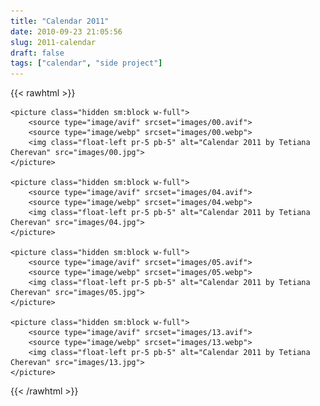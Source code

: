 ```yaml
---
title: "Calendar 2011"
date: 2010-09-23 21:05:56
slug: 2011-calendar
draft: false
tags: ["calendar", "side project"]
---
```


{{< rawhtml >}}

    <picture class="hidden sm:block w-full">
        <source type="image/avif" srcset="images/00.avif">
        <source type="image/webp" srcset="images/00.webp">
        <img class="float-left pr-5 pb-5" alt="Calendar 2011 by Tetiana Cherevan" src="images/00.jpg">
    </picture>

    <picture class="hidden sm:block w-full">
        <source type="image/avif" srcset="images/04.avif">
        <source type="image/webp" srcset="images/04.webp">
        <img class="float-left pr-5 pb-5" alt="Calendar 2011 by Tetiana Cherevan" src="images/04.jpg">
    </picture>

    <picture class="hidden sm:block w-full">
        <source type="image/avif" srcset="images/05.avif">
        <source type="image/webp" srcset="images/05.webp">
        <img class="float-left pr-5 pb-5" alt="Calendar 2011 by Tetiana Cherevan" src="images/05.jpg">
    </picture>

    <picture class="hidden sm:block w-full">
        <source type="image/avif" srcset="images/13.avif">
        <source type="image/webp" srcset="images/13.webp">
        <img class="float-left pr-5 pb-5" alt="Calendar 2011 by Tetiana Cherevan" src="images/13.jpg">
    </picture>

{{< /rawhtml >}}